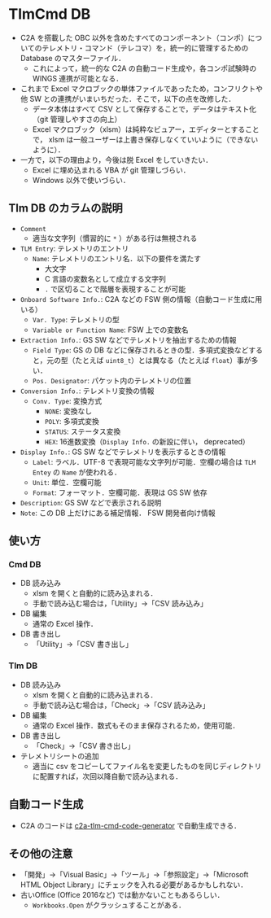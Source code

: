 # TlmCmd DB
- C2A を搭載した OBC 以外を含めたすべてのコンポーネント（コンポ）についてのテレメトリ・コマンド（テレコマ）を，統一的に管理するための Database のマスターファイル．
    - これによって，統一的な C2A の自動コード生成や，各コンポ試験時の WINGS 連携が可能となる．
- これまで Excel マクロブックの単体ファイルであったため，コンフリクトや他 SW との連携がいまいちだった．そこで，以下の点を改修した．
    - データ本体はすべて CSV として保存することで，データはテキスト化（git 管理しやすさの向上）
    - Excel マクロブック（xlsm）は純粋なビュアー，エディターとすることで， xlsm は一般ユーザーは上書き保存しなくていいように（できないように）．
- 一方で，以下の理由より，今後は脱 Excel をしていきたい．
    - Excel に埋め込まれる VBA が git 管理しづらい．
    - Windows 以外で使いづらい．

## Tlm DB のカラムの説明
- `Comment`
    - 適当な文字列（慣習的に `*` ）がある行は無視される
- `TLM Entry`: テレメトリのエントリ
    - `Name`: テレメトリのエントリ名．以下の要件を満たす
        - 大文字
        - C 言語の変数名として成立する文字列
        - `.` で区切ることで階層を表現することが可能
- `Onboard Software Info.`: C2A などの FSW 側の情報（自動コード生成に用いる）
    - `Var. Type`: テレメトリの型
    - `Variable or Function Name`: FSW 上での変数名
- `Extraction Info.`: GS SW などでテレメトリを抽出するための情報
    - `Field Type`: GS の DB などに保存されるときの型．多項式変換などすると，元の型（たとえば `uint8_t`）とは異なる（たとえば `float`）事が多い．
    - `Pos. Designator`: パケット内のテレメトリの位置
- `Conversion Info.`: テレメトリ変換の情報
    - `Conv. Type`: 変換方式
        - `NONE`: 変換なし
        - `POLY`: 多項式変換
        - `STATUS`: ステータス変換
        - `HEX`: 16進数変換（`Display Info.` の新設に伴い， deprecated）
- `Display Info.`: GS SW などでテレメトリを表示するときの情報
    - `Label`: ラベル．UTF-8 で表現可能な文字列が可能．空欄の場合は `TLM Entey` の `Name` が使われる．
    - `Unit`: 単位．空欄可能
    - `Format`: フォーマット．空欄可能．表現は GS SW 依存
- `Description`: GS SW などで表示される説明
- `Note`: この DB 上だけにある補足情報． FSW 開発者向け情報

## 使い方
### Cmd DB
- DB 読み込み
    - xlsm を開くと自動的に読み込まれる．
    - 手動で読み込む場合は，「Utility」→「CSV 読み込み」
- DB 編集
    - 通常の Excel 操作．
- DB 書き出し
    - 「Utility」→「CSV 書き出し」

### Tlm DB
- DB 読み込み
    - xlsm を開くと自動的に読み込まれる．
    - 手動で読み込む場合は，「Check」→「CSV 読み込み」
- DB 編集
    - 通常の Excel 操作．数式もそのまま保存されるため，使用可能．
- DB 書き出し
    - 「Check」→「CSV 書き出し」
- テレメトリシートの追加
    - 適当に csv をコピーしてファイル名を変更したものを同じディレクトリに配置すれば，次回以降自動で読み込まれる．

## 自動コード生成
- C2A のコードは [c2a-tlm-cmd-code-generator](https://github.com/ut-issl/c2a-tlm-cmd-code-generator) で自動生成できる．

## その他の注意
- 「開発」→「Visual Basic」→「ツール」→「参照設定」→「Microsoft HTML Object Library」にチェックを入れる必要があるかもしれない．
- 古いOffice (Office 2016など) では動かないこともあるらしい．
    - `Workbooks.Open` がクラッシュすることがある．

